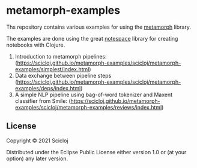 # metamorph-examples

Ths repository contains various examples for using the [metamorph](https://github.com/scicloj/metamorph) library.

The examples are done using the great [notespace](https://github.com/scicloj/notespace) library for creating notebooks with Clojure.

1. Introduction to metamorph pipelines: (https://scicloj.github.io/metamorph-examples/scicloj/metamorph-examples/simplest/index.html)
2. Data exchange between pipeline steps
(https://scicloj.github.io/metamorph-examples/scicloj/metamorph-examples/deps/index.html)
3. A simple NLP pipeline using bag-of-word tokenizer and Maxent classifier from Smile:
(https://scicloj.github.io/metamorph-examples/scicloj/metamorph-examples/reviews/index.html)

## License

Copyright © 2021 Scicloj

Distributed under the Eclipse Public License either version 1.0 or (at
your option) any later version.
